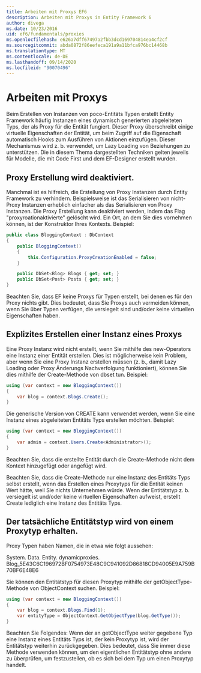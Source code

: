 ```yaml
---
title: Arbeiten mit Proxys EF6
description: Arbeiten mit Proxys in Entity Framework 6
author: divega
ms.date: 10/23/2016
uid: ef6/fundamentals/proxies
ms.openlocfilehash: e626a7dff67497a2fbb3dcd169704814ea4cf2cf
ms.sourcegitcommit: abda0872f86eefeca191a9a11bfca976bc14468b
ms.translationtype: MT
ms.contentlocale: de-DE
ms.lasthandoff: 09/14/2020
ms.locfileid: "90070496"
---
```

# <a name="working-with-proxies"></a>Arbeiten mit Proxys
Beim Erstellen von Instanzen von poco-Entitäts Typen erstellt Entity Framework häufig Instanzen eines dynamisch generierten abgeleiteten Typs, der als Proxy für die Entität fungiert. Dieser Proxy überschreibt einige virtuelle Eigenschaften der Entität, um beim Zugriff auf die Eigenschaft automatisch Hooks zum Ausführen von Aktionen einzufügen. Dieser Mechanismus wird z. b. verwendet, um Lazy Loading von Beziehungen zu unterstützen. Die in diesem Thema dargestellten Techniken gelten jeweils für Modelle, die mit Code First und dem EF-Designer erstellt wurden.  

## <a name="disabling-proxy-creation"></a>Proxy Erstellung wird deaktiviert.  

Manchmal ist es hilfreich, die Erstellung von Proxy Instanzen durch Entity Framework zu verhindern. Beispielsweise ist das Serialisieren von nicht-Proxy Instanzen erheblich einfacher als das Serialisieren von Proxy Instanzen. Die Proxy Erstellung kann deaktiviert werden, indem das Flag "proxyroationaktivierte" gelöscht wird. Ein Ort, an dem Sie dies vornehmen können, ist der Konstruktor Ihres Kontexts. Beispiel:  

``` csharp
public class BloggingContext : DbContext
{
    public BloggingContext()
    {
        this.Configuration.ProxyCreationEnabled = false;
    }  

    public DbSet<Blog> Blogs { get; set; }
    public DbSet<Post> Posts { get; set; }
}
```  

Beachten Sie, dass EF keine Proxys für Typen erstellt, bei denen es für den Proxy nichts gibt. Dies bedeutet, dass Sie Proxys auch vermeiden können, wenn Sie über Typen verfügen, die versiegelt sind und/oder keine virtuellen Eigenschaften haben.  

## <a name="explicitly-creating-an-instance-of-a-proxy"></a>Explizites Erstellen einer Instanz eines Proxys  

Eine Proxy Instanz wird nicht erstellt, wenn Sie mithilfe des new-Operators eine Instanz einer Entität erstellen. Dies ist möglicherweise kein Problem, aber wenn Sie eine Proxy Instanz erstellen müssen (z. b., damit Lazy Loading oder Proxy Änderungs Nachverfolgung funktioniert), können Sie dies mithilfe der Create-Methode von dbset tun. Beispiel:  

``` csharp
using (var context = new BloggingContext())
{
    var blog = context.Blogs.Create();
}
```  

Die generische Version von CREATE kann verwendet werden, wenn Sie eine Instanz eines abgeleiteten Entitäts Typs erstellen möchten. Beispiel:  

``` csharp
using (var context = new BloggingContext())
{
    var admin = context.Users.Create<Administrator>();
}
```  

Beachten Sie, dass die erstellte Entität durch die Create-Methode nicht dem Kontext hinzugefügt oder angefügt wird.  

Beachten Sie, dass die Create-Methode nur eine Instanz des Entitäts Typs selbst erstellt, wenn das Erstellen eines Proxytyps für die Entität keinen Wert hätte, weil Sie nichts Unternehmen würde. Wenn der Entitätstyp z. b. versiegelt ist und/oder keine virtuellen Eigenschaften aufweist, erstellt Create lediglich eine Instanz des Entitäts Typs.  

## <a name="getting-the-actual-entity-type-from-a-proxy-type"></a>Der tatsächliche Entitätstyp wird von einem Proxytyp erhalten.  

Proxy Typen haben Namen, die in etwa wie folgt aussehen:  

System. Data. Entity. dynamicproxies. Blog_5E43C6C196972BF0754973E48C9C941092D86818CD94005E9A759B70BF6E48E6  

Sie können den Entitätstyp für diesen Proxytyp mithilfe der getObjectType-Methode von ObjectContext suchen. Beispiel:  

``` csharp
using (var context = new BloggingContext())
{
    var blog = context.Blogs.Find(1);
    var entityType = ObjectContext.GetObjectType(blog.GetType());
}
```  

Beachten Sie Folgendes: Wenn der an getObjectType weiter gegebene Typ eine Instanz eines Entitäts Typs ist, der kein Proxytyp ist, wird der Entitätstyp weiterhin zurückgegeben. Dies bedeutet, dass Sie immer diese Methode verwenden können, um den eigentlichen Entitätstyp ohne andere zu überprüfen, um festzustellen, ob es sich bei dem Typ um einen Proxytyp handelt.  
